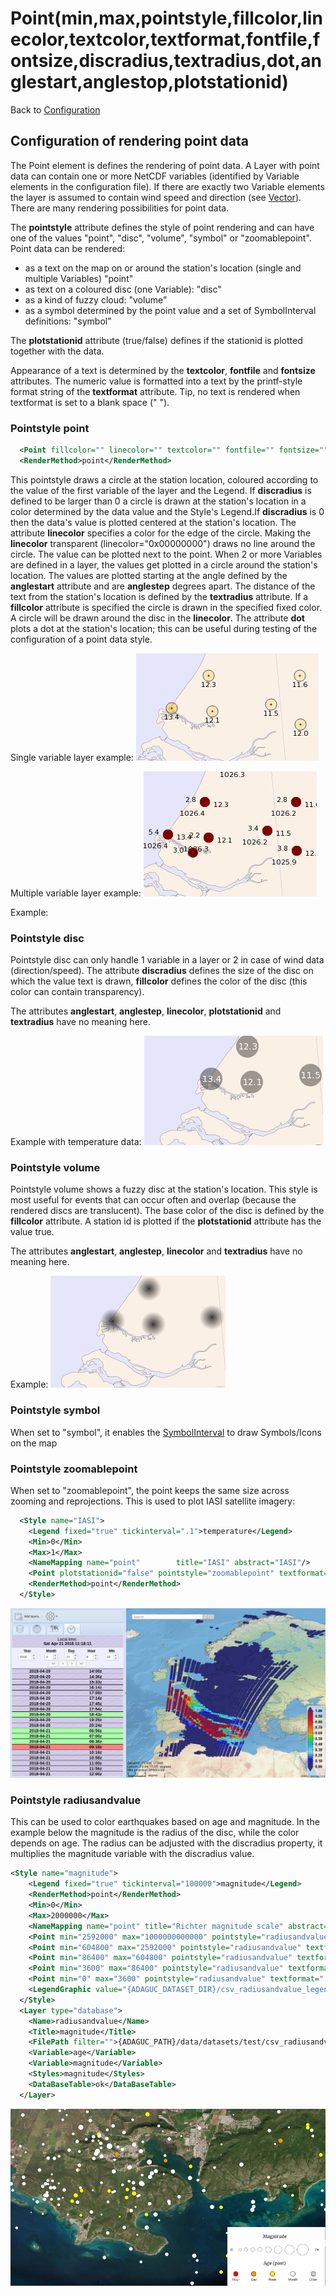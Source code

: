 Point(min,max,pointstyle,fillcolor,linecolor,textcolor,textformat,fontfile,fontsize,discradius,textradius,dot,anglestart,anglestop,plotstationid)
=================================================================================================================================================

Back to [Configuration](./Configuration.md)

Configuration of rendering point data
-------------------------------------

The Point element is defines the rendering of point data. A Layer with
point data can contain one or more NetCDF variables (identified by
Variable elements in the configuration file). If there are exactly two
Variable elements the layer is assumed to contain wind speed and
direction (see [Vector](Vector.md)).
There are many rendering possibilities for point data.

The **pointstyle** attribute defines the style of point rendering and
can have one of the values "point", "disc", "volume", "symbol" or
"zoomablepoint".
Point data can be rendered:

-   as a text on the map on or around the station's location (single and
    multiple Variables) "point"
-   as text on a coloured disc (one Variable): "disc"
-   as a kind of fuzzy cloud: "volume"
-   as a symbol determined by the point value and a set of
    SymbolInterval definitions: "symbol"

The **plotstationid** attribute (true/false) defines if the stationid is
plotted together with the data.

Appearance of a text is determined by the **textcolor**, **fontfile**
and **fontsize** attributes. The numeric value is formatted into a text
by the printf-style format string of the **textformat** attribute. Tip,
no text is rendered when textformat is set to a blank space (" ").

### Pointstyle point

```xml
  <Point fillcolor="" linecolor="" textcolor="" fontfile="" fontsize="" discradius="5" textradius="" textformat="%f" dot="false" anglestart="" anglestep="" plotstationid="true" pointstyle="point"></Point>
  <RenderMethod>point</RenderMethod>
```
This pointstyle draws a circle at the station location, coloured
according to the value of the first variable of the layer and the
Legend. If **discradius** is defined to be larger than 0 a circle is
drawn at the station's location in a color determined by the data value
and the Style's Legend.If **discradius** is 0 then the data's value is
plotted centered at the station's location.
The attribute **linecolor** specifies a color for the edge of the
circle. Making the **linecolor** transparent (linecolor="0x00000000")
draws no line around the circle.
The value can be plotted next to the point. When 2 or more Variables are
defined in a layer, the values get plotted in a circle around the
station's location. The values are plotted starting at the angle defined
by the **anglestart** attribute and are **anglestep** degrees apart. The
distance of the text from the station's location is defined by the
**textradius** attribute.
If a **fillcolor** attribute is specified the circle is drawn in the
specified fixed color. A circle will be drawn around the disc in the
**linecolor**.
The attribute **dot** plots a dot at the station's location; this can be
useful during testing of the configuration of a point data style.

Single variable layer example: ![](point1.png)

Multiple variable layer example: ![](point3.png)

Example:

### Pointstyle disc

Pointstyle disc can only handle 1 variable in a layer or 2 in case of
wind data (direction/speed).
The attribute **discradius** defines the size of the disc on which the
value text is drawn, **fillcolor** defines the color of the disc (this
color can contain transparency).

The attributes **anglestart**, **anglestep**, **linecolor**,
**plotstationid** and **textradius** have no meaning here.

Example with temperature data:
![](disc.png)

### Pointstyle volume

Pointstyle volume shows a fuzzy disc at the station's location. This
style is most useful for events that can occur often and overlap
(because the rendered discs are translucent).
The base color of the disc is defined by the **fillcolor** attribute.
A station id is plotted if the **plotstationid** attribute has the value
true.

The attributes **anglestart**, **anglestep**, **linecolor** and
**textradius** have no meaning here.

Example:
![](volume.png)

### Pointstyle symbol

When set to "symbol", it enables the [SymbolInterval](SymbolInterval.md) to draw
Symbols/Icons on the map

### Pointstyle zoomablepoint

When set to "zoomablepoint", the point keeps the same size across
zooming and reprojections. This is used to plot IASI satellite imagery:

```xml
  <Style name="IASI">
    <Legend fixed="true" tickinterval=".1">temperature</Legend>
    <Min>0</Min>
    <Max>1</Max> 
    <NameMapping name="point"        title="IASI" abstract="IASI"/>
    <Point plotstationid="false" pointstyle="zoomablepoint" textformat=" " discradius="10" textradius="0" dot="false" fontsize="8" textcolor="#000000" />
    <RenderMethod>point</RenderMethod>
  </Style>

```

![](iasi_adaguc.png)

### Pointstyle radiusandvalue

This can be used to color earthquakes based on age and magnitude. In the
example below the magnitude is the radius of the disc, while the color
depends on age. The radius can be adjusted with the discradius property,
it multiplies the magnitude variable with the discradius value.

```xml
<Style name="magnitude">
    <Legend fixed="true" tickinterval="100000">magnitude</Legend>
    <RenderMethod>point</RenderMethod>
    <Min>0</Min>
    <Max>2000000</Max>
    <NameMapping name="point" title="Richter magnitude scale" abstract="Wth continuous colors" />
    <Point min="2592000" max="1000000000000" pointstyle="radiusandvalue" textformat=" " plotstationid="false" fillcolor="#CCCCCC" discradius="2.2" textradius="0" dot="false" fontsize="14" textcolor="#FFFFFF" />
    <Point min="604800" max="2592000" pointstyle="radiusandvalue" textformat=" " plotstationid="false" fillcolor="#FFFFFFFF" discradius="2.2" textradius="0" dot="false" fontsize="14" textcolor="#FFFFFF" />
    <Point min="86400" max="604800" pointstyle="radiusandvalue" textformat=" " plotstationid="false" fillcolor="#FFFF00FF" discradius="2.2" textradius="0" dot="false" fontsize="14" textcolor="#FFFFFF" />
    <Point min="3600" max="86400" pointstyle="radiusandvalue" textformat=" " plotstationid="false" fillcolor="#FF9900FF" discradius="2.2" textradius="0" dot="false" fontsize="14" textcolor="#FFFFFF" />
    <Point min="0" max="3600" pointstyle="radiusandvalue" textformat=" " plotstationid="false" fillcolor="#FF0000" discradius="2.2" textradius="0" dot="false" fontsize="14" textcolor="#FFFFFF" />
    <LegendGraphic value="{ADAGUC_DATASET_DIR}/csv_radiusandvalue_legend.png" />
  </Style>
  <Layer type="database">
    <Name>radiusandvalue</Name>
    <Title>magnitude</Title>
    <FilePath filter="">{ADAGUC_PATH}/data/datasets/test/csv_radiusandvalue.csv</FilePath>
    <Variable>age</Variable>
    <Variable>magnitude</Variable>
    <Styles>magnitude</Styles>
    <DataBaseTable>ok</DataBaseTable>
  </Layer>
```

![](pointstyle_radiusandvalue.png)
